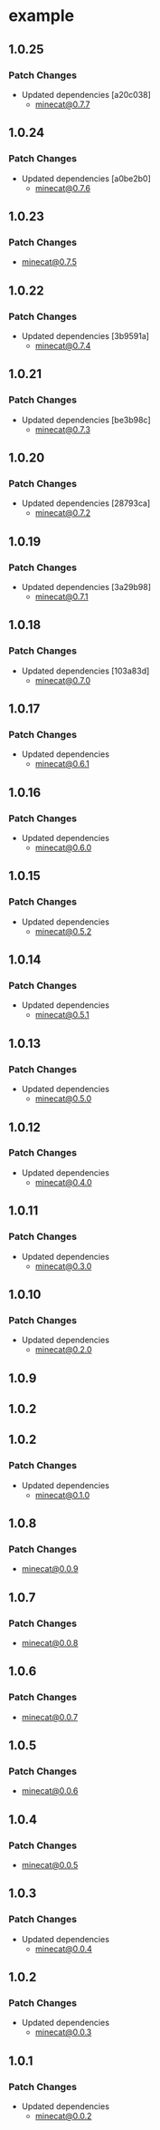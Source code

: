 # example

## 1.0.25

### Patch Changes

- Updated dependencies [a20c038]
  - minecat@0.7.7

## 1.0.24

### Patch Changes

- Updated dependencies [a0be2b0]
  - minecat@0.7.6

## 1.0.23

### Patch Changes

- minecat@0.7.5

## 1.0.22

### Patch Changes

- Updated dependencies [3b9591a]
  - minecat@0.7.4

## 1.0.21

### Patch Changes

- Updated dependencies [be3b98c]
  - minecat@0.7.3

## 1.0.20

### Patch Changes

- Updated dependencies [28793ca]
  - minecat@0.7.2

## 1.0.19

### Patch Changes

- Updated dependencies [3a29b98]
  - minecat@0.7.1

## 1.0.18

### Patch Changes

- Updated dependencies [103a83d]
  - minecat@0.7.0

## 1.0.17

### Patch Changes

- Updated dependencies
  - minecat@0.6.1

## 1.0.16

### Patch Changes

- Updated dependencies
  - minecat@0.6.0

## 1.0.15

### Patch Changes

- Updated dependencies
  - minecat@0.5.2

## 1.0.14

### Patch Changes

- Updated dependencies
  - minecat@0.5.1

## 1.0.13

### Patch Changes

- Updated dependencies
  - minecat@0.5.0

## 1.0.12

### Patch Changes

- Updated dependencies
  - minecat@0.4.0

## 1.0.11

### Patch Changes

- Updated dependencies
  - minecat@0.3.0

## 1.0.10

### Patch Changes

- Updated dependencies
  - minecat@0.2.0

## 1.0.9

## 1.0.2

## 1.0.2

### Patch Changes

- Updated dependencies
  - minecat@0.1.0

## 1.0.8

### Patch Changes

- minecat@0.0.9

## 1.0.7

### Patch Changes

- minecat@0.0.8

## 1.0.6

### Patch Changes

- minecat@0.0.7

## 1.0.5

### Patch Changes

- minecat@0.0.6

## 1.0.4

### Patch Changes

- minecat@0.0.5

## 1.0.3

### Patch Changes

- Updated dependencies
  - minecat@0.0.4

## 1.0.2

### Patch Changes

- Updated dependencies
  - minecat@0.0.3

## 1.0.1

### Patch Changes

- Updated dependencies
  - minecat@0.0.2
